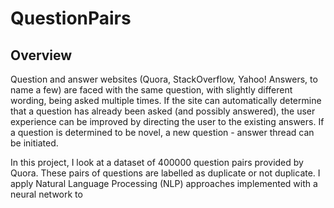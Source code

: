 # QuestionPairs

## Overview

Question and answer websites (Quora, StackOverflow, Yahoo! Answers, to name a few) are faced with the same question, with slightly different wording, being asked multiple times.  If the site can automatically determine that a question has already been asked (and possibly answered), the user experience can be improved by directing the user to the existing answers.  If a question is determined to be novel, a new question - answer thread can be initiated.

In this project, I look at a dataset of 400000 question pairs provided by Quora.  These pairs of questions are labelled as duplicate or not duplicate.  I apply Natural Language Processing (NLP) approaches implemented with a neural network to 
